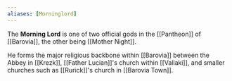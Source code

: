 ```yaml
---
aliases: [Morninglord]
---
```


The **Morning Lord** is one of two official gods in the [[Pantheon]] of [[Barovia]], the other being [[Mother Night]].

He forms the major religious backbone within [[Barovia]] between the Abbey in [[Krezk]], [[Father Lucian]]'s church within [[Vallaki]], and smaller churches such as [[Rurick]]'s church in [[Barovia Town]].